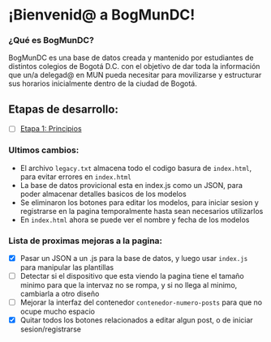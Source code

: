 # ¡Bienvenid@ a BogMunDC!

### ¿Qué es BogMunDC?

BogMunDC es una base de datos creada y mantenido por estudiantes de distintos colegios de Bogotá D.C. con el objetivo de dar toda la información que un/a delegad@ en MUN pueda necesitar para movilizarse y estructurar sus horarios inicialmente dentro de la ciudad de Bogotá.

## Etapas de desarrollo:

- [ ] [Etapa 1: Principios](https://github.com/BogMunDC-Dev/BogMunDC/issues/3)


### Ultimos cambios:
- El archivo `legacy.txt` almacena todo el codigo basura de `index.html`, para evitar errores en `index.html`
- La base de datos provicional esta en index.js como un JSON, para poder almacenar detalles basicos de los modelos
- Se eliminaron los botones para editar los modelos, para iniciar sesion y registrarse en la pagina temporalmente hasta sean necesarios utilizarlos
- En `index.html` ahora se puede ver el nombre y fecha de los modelos


### Lista de proximas mejoras a la pagina:
- [x] Pasar un JSON a un .js para la base de datos, y luego usar `index.js` para manipular las plantillas
- [ ] Detectar si el dispositivo que esta viendo la pagina tiene el tamaño minimo para que la intervaz no se rompa, y si no llega al minimo, cambiarla a otro diseño
- [ ] Mejorar la interfaz del contenedor `contenedor-numero-posts` para que no ocupe mucho espacio
- [x] Quitar todos los botones relacionados a editar algun post, o de iniciar sesion/registrarse
